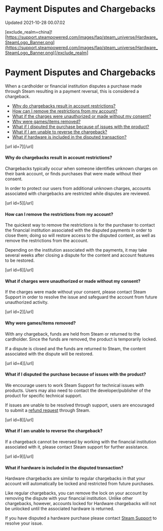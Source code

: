 # Payment Disputes and Chargebacks
Updated 2021-10-28 00.07.02

[exclude_realm=china]![https://support.steampowered.com/images/faq/steam_universe/Hardware_SteamLogo_Banner.png](https://support.steampowered.com/images/faq/steam_universe/Hardware_SteamLogo_Banner.png)[/exclude_realm]  
  
# Payment Disputes and Chargebacks
When a cardholder or financial institution disputes a purchase made through Steam resulting in a payment reversal, this is considered a chargeback.  
  

* [Why do chargebacks result in account restrictions?](#7)
* [How can I remove the restrictions from my account?](#5)
* [What if the charges were unauthorized or made without my consent?](#6)
* [Why were games/items removed?](#2)
* [What if I disputed the purchase because of issues with the product?](#4)
* [What if I am unable to reverse the chargeback?](#8)
* [What if hardware is included in the disputed transaction?](#9)

 [url id=7][/url]  
  
#### Why do chargebacks result in account restrictions?
Chargebacks typically occur when someone identifies unknown charges on their bank account, or finds purchases that were made without their consent.  
  
In order to protect our users from additional unknown charges, accounts associated with chargebacks are restricted while disputes are reviewed.  
  
[url id=5][/url]  
  
#### How can I remove the restrictions from my account?
The quickest way to remove the restrictions is for the purchaser to contact the financial institution associated with the disputed payments in order to close them; doing so will restore access to the disputed content, as well as remove the restrictions from the account.  
  
Depending on the institution associated with the payments, it may take several weeks after closing a dispute for the content and account features to be restored.  
  
[url id=6][/url]  
  
#### What if charges were unauthorized or made without my consent?
If the charges were made without your consent, please contact Steam Support in order to resolve the issue and safeguard the account from future unauthorized activity.  
  
[url id=2][/url]  
  
#### Why were games/items removed?
With any chargeback, funds are held from Steam or returned to the cardholder. Since the funds are removed, the product is temporarily locked.  
  
If a dispute is closed and the funds are returned to Steam, the content associated with the dispute will be restored.  
  
[url id=4][/url]  
  
#### What if I disputed the purchase because of issues with the product?
We encourage users to work Steam Support for technical issues with products. Users may also need to contact the developer/publisher of the product for specific technical support.  
  
If issues are unable to be resolved through support, users are encouraged to submit a [refund request](https://support.steampowered.com/kb/6695-QIKM-7966) through Steam.  
  
[url id=8][/url]  
  
#### What if I am unable to reverse the chargeback?
If a chargeback cannot be reversed by working with the financial institution associated with it, please contact Steam support for further assistance.  
  
[url id=9][/url]  
  
#### What if hardware is included in the disputed transaction?
Hardware chargebacks are similar to regular chargebacks in that your account will automatically be locked and restricted from future purchases.  
  
Like regular chargebacks, you can remove the lock on your account by removing the dispute with your financial institution. Unlike other chargebacks, however, accounts locked for Hardware chargebacks will not be unlocked until the associated hardware is returned.  
  
If you have disputed a hardware purchase please contact [Steam Support](https://help.steampowered.com/en/) to resolve your issue.  
  
